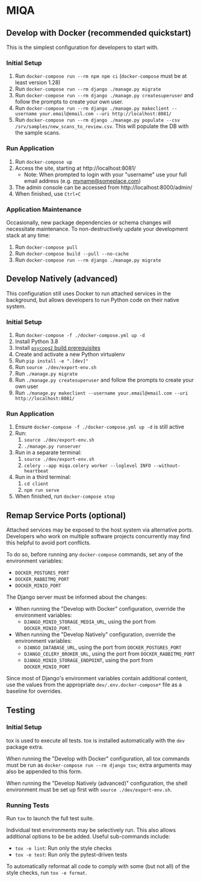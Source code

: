 # MIQA

## Develop with Docker (recommended quickstart)
This is the simplest configuration for developers to start with.

### Initial Setup
1. Run `docker-compose run --rm npm npm ci` (`docker-compose` must be at least version 1.28)
2. Run `docker-compose run --rm django ./manage.py migrate`
3. Run `docker-compose run --rm django ./manage.py createsuperuser`
   and follow the prompts to create your own user.
4. Run `docker-compose run --rm django ./manage.py makeclient --username your.email@email.com --uri http://localhost:8081/`
5. Run `docker-compose run --rm django ./manage.py populate --csv /srv/samples/new_scans_to_review.csv`. This will populate the DB with the sample scans.

### Run Application
1. Run `docker-compose up`
2. Access the site, starting at http://localhost:8081/
    - Note: When prompted to login with your "username" use your full email address (e.g. myname@someplace.com)
3. The admin console can be accessed from http://localhost:8000/admin/
4. When finished, use `Ctrl+C`

### Application Maintenance
Occasionally, new package dependencies or schema changes will necessitate
maintenance. To non-destructively update your development stack at any time:
1. Run `docker-compose pull`
2. Run `docker-compose build --pull --no-cache`
3. Run `docker-compose run --rm django ./manage.py migrate`

## Develop Natively (advanced)
This configuration still uses Docker to run attached services in the background,
but allows developers to run Python code on their native system.

### Initial Setup
1. Run `docker-compose -f ./docker-compose.yml up -d`
2. Install Python 3.8
3. Install
   [`psycopg2` build prerequisites](https://www.psycopg.org/docs/install.html#build-prerequisites)
4. Create and activate a new Python virtualenv
5. Run `pip install -e ".[dev]"`
6. Run `source ./dev/export-env.sh`
7. Run `./manage.py migrate`
8. Run `./manage.py createsuperuser` and follow the prompts to create your own user
9. Run `./manage.py makeclient --username your.email@email.com --uri http://localhost:8081/`

### Run Application
1.  Ensure `docker-compose -f ./docker-compose.yml up -d` is still active
2. Run:
   1. `source ./dev/export-env.sh`
   2. `./manage.py runserver`
3. Run in a separate terminal:
   1. `source ./dev/export-env.sh`
   2. `celery --app miqa.celery worker --loglevel INFO --without-heartbeat`
3. Run in a third terminal:
   1. `cd client`
   2. `npm run serve`
4. When finished, run `docker-compose stop`

## Remap Service Ports (optional)
Attached services may be exposed to the host system via alternative ports. Developers who work
on multiple software projects concurrently may find this helpful to avoid port conflicts.

To do so, before running any `docker-compose` commands, set any of the environment variables:
* `DOCKER_POSTGRES_PORT`
* `DOCKER_RABBITMQ_PORT`
* `DOCKER_MINIO_PORT`

The Django server must be informed about the changes:
* When running the "Develop with Docker" configuration, override the environment variables:
  * `DJANGO_MINIO_STORAGE_MEDIA_URL`, using the port from `DOCKER_MINIO_PORT`.
* When running the "Develop Natively" configuration, override the environment variables:
  * `DJANGO_DATABASE_URL`, using the port from `DOCKER_POSTGRES_PORT`
  * `DJANGO_CELERY_BROKER_URL`, using the port from `DOCKER_RABBITMQ_PORT`
  * `DJANGO_MINIO_STORAGE_ENDPOINT`, using the port from `DOCKER_MINIO_PORT`

Since most of Django's environment variables contain additional content, use the values from
the appropriate `dev/.env.docker-compose*` file as a baseline for overrides.

## Testing
### Initial Setup
tox is used to execute all tests.
tox is installed automatically with the `dev` package extra.

When running the "Develop with Docker" configuration, all tox commands must be run as
`docker-compose run --rm django tox`; extra arguments may also be appended to this form.

When running the "Develop Natively (advanced)" configuration, the shell environment
must be set up first with `source ./dev/export-env.sh`.

### Running Tests
Run `tox` to launch the full test suite.

Individual test environments may be selectively run.
This also allows additional options to be be added.
Useful sub-commands include:
* `tox -e lint`: Run only the style checks
* `tox -e test`: Run only the pytest-driven tests

To automatically reformat all code to comply with
some (but not all) of the style checks, run `tox -e format`.
